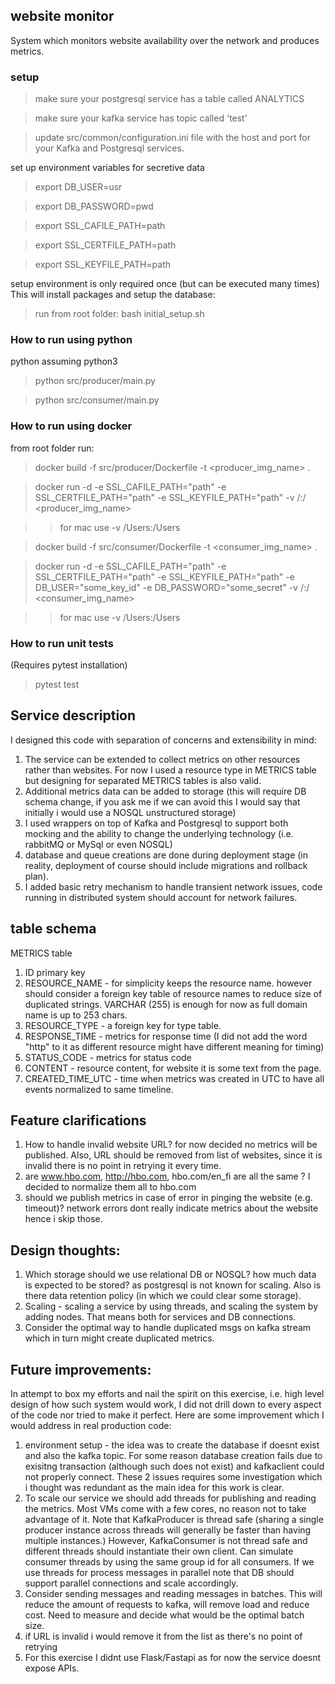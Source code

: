 
## website monitor
System which monitors website availability over the network and produces metrics.

### setup
> make sure your postgresql service has a table called ANALYTICS

> make sure your kafka service has topic called 'test'

> update src/common/configuration.ini file with the host and port for your Kafka and Postgresql services.

set up environment variables for secretive data
> export DB_USER=usr

> export DB_PASSWORD=pwd

> export SSL_CAFILE_PATH=path

> export SSL_CERTFILE_PATH=path

> export SSL_KEYFILE_PATH=path


setup environment is only required once (but can be executed many times)
This will install packages and setup the database:
> run from root folder:  bash initial_setup.sh 


### How to run using python
python assuming python3

> python src/producer/main.py

> python src/consumer/main.py


### How to run using docker
from root folder run:
> docker build -f src/producer/Dockerfile -t <producer_img_name> .

> docker run -d -e SSL_CAFILE_PATH="path" -e SSL_CERTFILE_PATH="path" -e SSL_KEYFILE_PATH="path"
    -v /<path without file name>:/<path without file name> <producer_img_name>


> > for mac use -v /Users:/Users

> docker build -f src/consumer/Dockerfile -t <consumer_img_name> .

> docker run -d -e SSL_CAFILE_PATH="path" -e SSL_CERTFILE_PATH="path" -e SSL_KEYFILE_PATH="path"
    -e DB_USER="some_key_id" -e DB_PASSWORD="some_secret"
    -v /<path without file name>:/<path without file name> <consumer_img_name>


> > for mac use -v /Users:/Users


### How to run unit tests
(Requires pytest installation)
> pytest test


## Service description
I designed this code with separation of concerns and extensibility in mind:
1) The service can be extended to collect metrics on other resources rather than websites.
For now I used a resource type in METRICS table but designing for separated METRICS tables is also valid.
2) Additional metrics data can be added to storage (this will require DB schema change, if you ask me if we can  avoid this I would say that initially i would use a NOSQL unstructured storage)
3) I used wrappers on top of Kafka and Postgresql to support both mocking and the ability to change the underlying technology (i.e. rabbitMQ or MySql or even NOSQL)
4) database and queue creations are done during deployment stage (in reality, deployment of course should include migrations and rollback plan).
5) I added basic retry mechanism to handle transient network issues, code running in distributed system should account for network failures.

## table schema
METRICS table
1) ID primary key
2) RESOURCE_NAME - for simplicity keeps the resource name. however should consider a foreign key table of resource names
  to reduce size of duplicated strings. VARCHAR (255) is enough for now as full domain name is up to 253 chars.
3) RESOURCE_TYPE - a foreign key for type table.
4) RESPONSE_TIME - metrics for response time (I did not add the word "http" to it as different resource might have different meaning for timing)
5) STATUS_CODE - metrics for status code
6) CONTENT - resource content, for website it is some text from the page.
7) CREATED_TIME_UTC - time when metrics was created in UTC to have all events normalized to same timeline.


## Feature clarifications
1) How to handle invalid website URL? for now decided no metrics will be published.
Also, URL should be removed from list of websites, since it is invalid there is no point in retrying it every time.
2) are www.hbo.com, http://hbo.com, hbo.com/en_fi are all the same ? I decided to normalize them all to hbo.com
3) should we publish metrics in case of error in pinging the website (e.g. timeout)? network errors dont really indicate metrics about the website hence i skip those.

## Design thoughts:
1) Which storage should we use relational DB or NOSQL?  how much data is expected to be stored? as postgresql is not known for scaling.
Also is there data retention policy (in which we could clear some storage).
2) Scaling - scaling a service by using threads, and scaling the system by adding nodes. That means both for services and DB connections.
3) Consider the optimal way to handle duplicated msgs on kafka stream which in turn might create duplicated metrics.



## Future improvements:
In attempt to box my efforts and nail the spirit on this exercise, i.e. high level design of how such system would work, I did not drill down to every aspect of the code nor tried to make it perfect.
Here are some improvement which I would address in real production code:
1) environment setup - the idea was to create the database if doesnt exist and also the kafka topic. For some reason database creation fails due to exisitng transaction (although such does not exist) and kafkaclient could not properly connect. These 2 issues requires some investigation which i thought was redundant as the main idea for this work is clear.
2) To scale our service we should add threads for publishing and reading the metrics. Most VMs come with a few cores, no reason not to take advantage of it.
Note that KafkaProducer is thread safe (sharing a single producer instance across threads will generally be faster than having multiple instances.)
However, KafkaConsumer is not thread safe and different threads should instantiate their own client. Can simulate consumer threads by using the same group id for all consumers.
If we use threads for process messages in parallel note that DB should support parallel connections and scale accordingly.
3) Consider sending messages and reading messages in batches. This will reduce the amount of requests to kafka, will remove load and reduce cost.
Need to measure and decide what would be the optimal batch size.
4) if URL is invalid i would remove it from the list as there's no point of retrying
5) For this exercise I didnt use Flask/Fastapi as for now the service doesnt expose APIs.